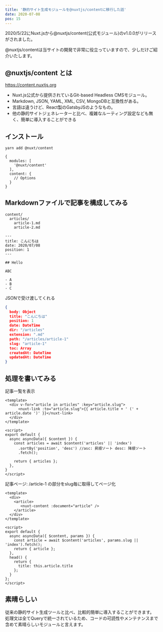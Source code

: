 ```yaml
---
title: '静的サイト生成モジュールを@nuxtjs/contentに移行した話'
date: 2020-07-08
pos: 15
---
```


2020/5/22にNuxt.jsから@nuxtjs/content(公式モジュール)のv1.0.0がリリースがされました。

@nuxtjs/contentは当サイトの開発で非常に役立っていますので、少しだけご紹介いたします。

## @nuxtjs/content とは

https://content.nuxtjs.org

- Nuxt.js公式から提供されているGit-based Headless CMSモジュール。
- Markdown, JSON, YAML, XML, CSV, MongoDBと互換性がある。
- 言語は違うけど、React製のGatsbyJSのようなもの。
- 他の静的サイトジェネレーターと比べ、複雑なルーティング設定なども無く、簡単に導入することができる


## インストール

```
yarn add @nuxt/content
```

```js[nuxt.config.js]
{
  modules: [
    '@nuxt/content'
  ],
  content: {
    // Options
  }
}
```

## Markdownファイルで記事を構成してみる
```[ディレクトリ]
content/
  articles/
    article-1.md
    article-2.md
```

```markdown[article-1.md]
---
title: こんにちは
date: 2020/07/08
position: 1
---

## Hello

ABC

- A
- B
- C

```

JSONで受け渡してくれる
```json
{
  body: Object
  title: "こんにちは"
  position: 1
  date: DateTime
  dir: "/articles"
  extension: ".md"
  path: "/articles/article-1"
  slug: "article-1"
  toc: Array
  createdAt: DateTime
  updatedAt: DateTime
}
```

## 処理を書いてみる

記事一覧を表示
```vue[index.vue]
<template>
  <div v-for="article in articles" :key="article.slug">
      <nuxt-link :to="article.slug">{{ article.title + ' (' + article.date ')' }}</nuxt-link>
  </div>
</template>

<script>
export default {
  async asyncData({ $content }) {
    const articles = await $content('articles' || 'index')
      .sortBy('position', 'desc') //asc: 昇順ソート desc: 降順ソート
      .fetch();

    return { articles };
  },
}
</script>
```

記事ページ: /article-1 の部分をslug毎に取得してページ化
```vue[_slug.vue]
<template>
  <div>
    <article>
       <nuxt-content :document="article" />
    </article>
  </div>
</template>

<script>
export default {
  async asyncData({ $content, params }) {
    const article = await $content('articles', params.slug || 'index').fetch();
    return { article };
  },
  head() {
    return {
      title: this.article.title
    };
  }
};
</script>
```

## 素晴らしい
従来の静的サイト生成ツールと比べ、比較的簡単に導入することができます。<br/>
処理文は全てQueryで統一されているため、コードの可読性やメンテナンスまで含めて素晴らしいモジュールと言えます。<br/>
